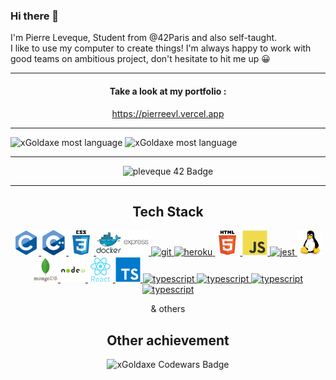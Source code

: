 ### Hi there 👋

<p>
	 I'm Pierre Leveque, Student from @42Paris and also self-taught.<br /> I like to use my computer to create things! I'm always happy to work with good teams on ambitious project, don't hesitate to hit me up 😀
</p>
<hr/>
<h4 align='center'>
Take a look at my portfolio :</h4>
<p align='center'>
<a href='https://pierreevl.vercel.app'>https://pierreevl.vercel.app</a>
</p>
<hr/>

 <div>
<img  src="https://github-readme-stats.vercel.app/api?username=xGoldaxe&count_private=true&theme=tokyonight"  alt="xGoldaxe most language">
<img  src="https://github-readme-stats.vercel.app/api/top-langs/?username=xGoldaxe&layout=compact&theme=tokyonight"  alt="xGoldaxe most language">
 </div>

 <hr>
 <div align="center">
<img  src="https://badge42.vercel.app/api/v2/cl32v5gfe002009idz16ua818/stats?cursusId=21&coalitionId=45"  alt="pleveque 42 Badge">
  
</div>
  
<hr>
<h2 align="center">Tech Stack</h2>
<p align="center">
<a  href="https://www.cprogramming.com/"  target="_blank">  <img  src="https://raw.githubusercontent.com/devicons/devicon/master/icons/c/c-original.svg"  alt="c"  width="40"  height="40"/>  </a>
<a  href="https://www.w3schools.com/cpp/"  target="_blank">  <img  src="https://raw.githubusercontent.com/devicons/devicon/master/icons/cplusplus/cplusplus-original.svg"  alt="cplusplus"  width="40"  height="40"/>  </a> 
<a  href="https://www.w3schools.com/css/"  target="_blank">  <img  src="https://raw.githubusercontent.com/devicons/devicon/master/icons/css3/css3-original-wordmark.svg"  alt="css3"  width="40"  height="40"/>  </a>
<a  href="https://www.docker.com/"  target="_blank">  <img  src="https://raw.githubusercontent.com/devicons/devicon/master/icons/docker/docker-original-wordmark.svg"  alt="docker"  width="40"  height="40"/></a>
 <a  href="https://expressjs.com"  target="_blank">  <img  src="https://raw.githubusercontent.com/devicons/devicon/master/icons/express/express-original-wordmark.svg"  alt="express"  width="40"  height="40"/>  </a>
<a  href="https://git-scm.com/"  target="_blank">  <img  src="https://www.vectorlogo.zone/logos/git-scm/git-scm-icon.svg"  alt="git"  width="40"  height="40"/>  </a>
<a  href="https://heroku.com"  target="_blank">  <img  src="https://www.vectorlogo.zone/logos/heroku/heroku-icon.svg"  alt="heroku"  width="40"  height="40"/>  </a>
<a  href="https://www.w3.org/html/"  target="_blank">  <img  src="https://raw.githubusercontent.com/devicons/devicon/master/icons/html5/html5-original-wordmark.svg"  alt="html5"  width="40"  height="40"/>  </a> 
 <a href="https://developer.mozilla.org/en-US/docs/Web/JavaScript" target="_blank"> <img src="https://raw.githubusercontent.com/devicons/devicon/master/icons/javascript/javascript-original.svg" alt="javascript" width="40" height="40"/> </a>
 <a href="https://jestjs.io" target="_blank"> <img src="https://www.vectorlogo.zone/logos/jestjsio/jestjsio-icon.svg" alt="jest" width="40" height="40"/> </a>
 <a href="https://www.linux.org/" target="_blank"> <img src="https://raw.githubusercontent.com/devicons/devicon/master/icons/linux/linux-original.svg" alt="linux" width="40" height="40"/> </a>
 <a href="https://www.mongodb.com/" target="_blank"> <img src="https://raw.githubusercontent.com/devicons/devicon/master/icons/mongodb/mongodb-original-wordmark.svg" alt="mongodb" width="40" height="40"/> </a>
 <a href="https://nodejs.org" target="_blank"> <img src="https://raw.githubusercontent.com/devicons/devicon/master/icons/nodejs/nodejs-original-wordmark.svg" alt="nodejs" width="40" height="40"/> </a>
 <a href="https://reactjs.org/" target="_blank"> <img src="https://raw.githubusercontent.com/devicons/devicon/master/icons/react/react-original-wordmark.svg" alt="react" width="40" height="40"/> </a>
 <a href="https://www.typescriptlang.org/" target="_blank"> <img src="https://raw.githubusercontent.com/devicons/devicon/master/icons/typescript/typescript-original.svg" alt="typescript" width="40" height="40"/> </a>
 <a href="https://graphql.org/" target="_blank"> <img src="https://graphql.org/img/logo.svg" alt="typescript" width="40" height="40"/> </a>
 <a href="https://greensock.com/gsap/" target="_blank"> <img src="https://greensock.com/uploads/set_resources_5/84c1e40ea0e759e3f1505eb1788ddf3c_greensock-logo.svg" alt="typescript" width="40" height="40"/> </a>
 <a href="https://nextjs.org/" target="_blank"> <img src="https://upload.wikimedia.org/wikipedia/commons/8/8e/Nextjs-logo.svg" alt="typescript" width="40" height="40"/> </a>
 <a href="https://sass-lang.com/" target="_blank"> <img src="https://sass-lang.com/assets/img/logos/logo-b6e1ef6e.svg" alt="typescript" width="40" height="40"/> </a>
 </p>
 <p align="center">
  & others
  </p>
 
 <h2 align="center">Other achievement</h2>
 <div align="center">
<img  src="https://www.codewars.com/users/xGoldaxe/badges/large"  alt="xGoldaxe Codewars Badge">
</div>

